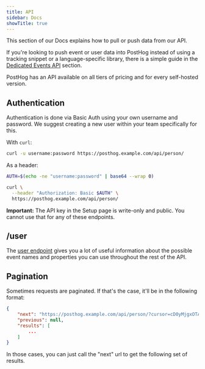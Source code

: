 ```yaml
---
title: API
sidebar: Docs
showTitle: true
---
```


This section of our Docs explains how to pull or push data from our API.

If you're looking to push event or user data into PostHog instead of using a tracking snippet or a language-specific library, there is a simple guide in the [Dedicated Events API](/docs/integrations/api) section.

PostHog has an API available on all tiers of pricing and for every self-hosted version.

## Authentication

Authentication is done via Basic Auth using your own username and password. We suggest creating a new user within your team specifically for this.

With `curl`:
```bash
curl -u username:password https://posthog.example.com/api/person/
```

As a header:
```bash
AUTH=$(echo -ne "username:password" | base64 --wrap 0)

curl \
  --header "Authorization: Basic $AUTH" \
  https://posthog.example.com/api/person/
```

**Important:** The API key in the Setup page is write-only and public. You cannot use that for any of these endpoints.

## /user

The [user endpoint](./user) gives you a lot of useful information about the possible event names and properties you can use throughout the rest of the API. 

## Pagination

Sometimes requests are paginated. If that's the case, it'll be in the following format:

```json
{
    "next": "https://posthog.example.com/api/person/?cursor=cD0yMjgxOTA2",
    "previous": null,
    "results": [
        ...
    ]
}
```

In those cases, you can just call the "next" url to get the following set of results.